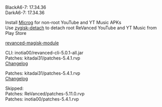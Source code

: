 BlackA6-7: 17.34.36  
DarkA6-7: 17.34.36  

Install [Microg](https://github.com/ReVanced/GmsCore/releases) for non-root YouTube and YT Music APKs  
Use [zygisk-detach](https://github.com/j-hc/zygisk-detach) to detach root ReVanced YouTube and YT Music from Play Store  

[revanced-magisk-module](https://github.com/j-hc/revanced-magisk-module)
  
CLI: inotia00/revanced-cli-5.0.1-all.jar  
Patches: kitadai31/patches-5.4.1.rvp  
[Changelog](https://github.com/kitadai31/revanced-patches-android6-7/releases/tag/v5.4.1)

Patches: kitadai31/patches-5.4.1.rvp  
[Changelog](https://github.com/kitadai31/revanced-patches-android6-7/releases/tag/v5.4.1)  

Skipped:  
Patches: ReVanced/patches-5.11.0.rvp  
Patches: inotia00/patches-5.4.1.rvp    
